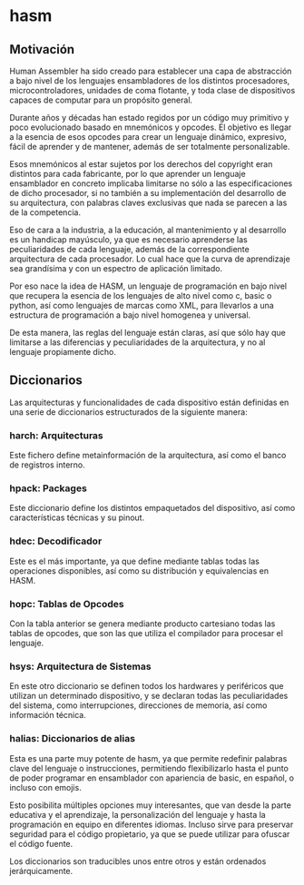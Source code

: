 # hasm
## Motivación
Human Assembler ha sido creado para establecer una capa de abstracción a bajo nivel de los lenguajes ensambladores de los distintos procesadores, microcontroladores, unidades de coma flotante, y toda clase de dispositivos capaces de computar para un propósito general.

Durante años y décadas han estado regidos por un código muy primitivo y poco evolucionado basado en mnemónicos y opcodes. El objetivo es llegar a la esencia de esos opcodes para crear un lenguaje dinámico, expresivo, fácil de aprender y de mantener, además de ser totalmente personalizable.

Esos mnemónicos al estar sujetos por los derechos del copyright eran distintos para cada fabricante, por lo que aprender un lenguaje ensamblador en concreto implicaba limitarse no sólo a las especificaciones de dicho procesador, si no también a su implementación del desarrollo de su arquitectura, con palabras claves exclusivas que nada se parecen a las de la competencia.

Eso de cara a la industria, a la educación, al mantenimiento y al desarrollo es un handicap mayúsculo, ya que es necesario aprenderse las peculiaridades de cada lenguaje, además de la correspondiente arquitectura de cada procesador. Lo cual hace que la curva de aprendizaje sea grandísima y con un espectro de aplicación limitado.

Por eso nace la idea de HASM, un lenguaje de programación en bajo nivel que recupera la esencia de los lenguajes de alto nivel como c, basic o python, así como lenguajes de marcas como XML, para llevarlos a una estructura de programación a bajo nivel homogenea y universal.

De esta manera, las reglas del lenguaje están claras, así que sólo hay que limitarse a las diferencias y peculiaridades de la arquitectura, y no al lenguaje propiamente dicho.

## Diccionarios

Las arquitecturas y funcionalidades de cada dispositivo están definidas en una serie de diccionarios estructurados de la siguiente manera:

### harch: Arquitecturas

Este fichero define metainformación de la arquitectura, así como el banco de registros interno.

### hpack: Packages

Este diccionario define los distintos empaquetados del dispositivo, así como características técnicas y su pinout.

### hdec: Decodificador

Este es el más importante, ya que define mediante tablas todas las operaciones disponibles, así como su distribución y equivalencias en HASM.

### hopc: Tablas de Opcodes

Con la tabla anterior se genera mediante producto cartesiano todas las tablas de opcodes, que son las que utiliza el compilador para procesar el lenguaje.

### hsys: Arquitectura de Sistemas

En este otro diccionario se definen todos los hardwares y periféricos que utilizan un determinado dispositivo, y se declaran todas las peculiaridades del sistema, como interrupciones, direcciones de memoria, así como información técnica.

### halias: Diccionarios de alias

Esta es una parte muy potente de hasm, ya que permite redefinir palabras clave del lenguaje o instrucciones, permitiendo flexibilizarlo hasta el punto de poder programar en ensamblador con apariencia de basic, en español, o incluso con emojis.

Esto posibilita múltiples opciones muy interesantes, que van desde la parte educativa y el aprendizaje, la personalización del lenguaje y hasta la programación en equipo en diferentes idiomas. Incluso sirve para preservar seguridad para el código propietario, ya que se puede utilizar para ofuscar el código fuente.

Los diccionarios son traducibles unos entre otros y están ordenados jerárquicamente.